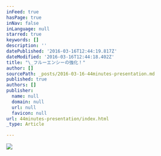```yaml
---
inFeed: true
hasPage: true
inNav: false
inLanguage: null
starred: true
keywords: []
description: ''
datePublished: '2016-03-16T12:44:19.817Z'
dateModified: '2016-03-16T12:44:18.402Z'
title: "\_フルーエンシーの強化！"
author: []
sourcePath: _posts/2016-03-16-44minutes-presentation.md
published: true
authors: []
publisher:
  name: null
  domain: null
  url: null
  favicon: null
url: 44minutes-presentation/index.html
_type: Article

---
```

![](https://the-grid-user-content.s3-us-west-2.amazonaws.com/4ff65f41-0ecc-4371-a405-4f6d9ea3ec88.jpg)